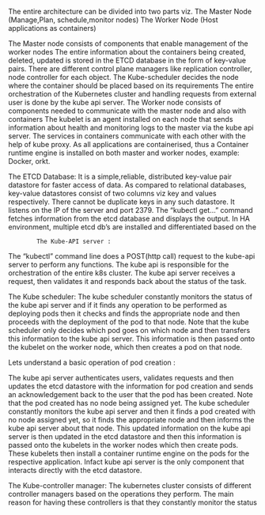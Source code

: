 
The entire architecture can be divided into two parts viz.
The Master Node (Manage,Plan, schedule,monitor nodes)
The Worker Node (Host applications as containers)

The Master node consists of components that enable management of the worker nodes
The entire information about the containers being created, deleted, updated is stored in the ETCD database in the form of key-value pairs.
There are different control plane managers like replication controller, node controller for each object.
The Kube-scheduler decides the node where the container should be placed based on its requirements
The entire orchestration of the Kubernetes cluster and handling requests from external user is done by the kube api server.
The Worker node consists of components needed to communicate with the master node and also with containers
The kubelet is an agent installed on each node that sends information about health and monitoring logs to the master via the kube api server.
The services in containers communicate with each other with the help of kube proxy.
As all applications are containerised, thus a Container runtime engine is installed on both master and worker nodes, example:
Docker, orkt.

The ETCD Database:
It is a simple,reliable, distributed key-value pair datastore for faster access of data.
As compared to relational databases, key-value datastores consist of two columns viz key and values respectively.
There cannot be duplicate keys in any such datastore.
It listens on the IP of the server and port 2379.
The “kubectl get…” command fetches information from the etcd database and displays the output.
In HA environment, multiple etcd db’s are installed and differentiated based on the 

            The Kube-API server :
The “kubectl” command line does a POST(http call) request to the kube-api server to perform any functions.
The kube api is responsible for the orchestration of the entire k8s cluster.
The kube api server receives a request, then validates it and responds back about the status of the task.

The Kube scheduler:
The kube scheduler constantly monitors the status of the kube api server and if it finds any operation to be performed as deploying pods then it checks and finds the appropriate node and then proceeds with the deployment of the pod to that node.
Note that the kube scheduler only decides which pod goes on which node and then transfers this information to the kube api server.
This information is then passed onto the kubelet on the worker node, which then creates  a pod on that node.

Lets understand a basic operation of pod creation :

The kube api server authenticates users, validates requests and then updates the etcd datastore with the information for pod creation and sends an acknowledgement back to the user that the pod has been created. 
Note that the pod created has no node being assigned yet.
The kube scheduler constantly monitors the kube api server and then it finds a pod created with no node assigned yet, so it finds the appropriate node and then informs the kube api server about that node.
This updated information on the kube api server is then updated in the etcd datastore and then this information is passed onto the kubelets in the worker nodes which then create pods.
These kubelets then install a container runtime engine on the pods for the respective application.
Infact kube api server is the only component that interacts directly with the etcd datastore.

The Kube-controller manager:
The kubernetes cluster consists of different controller managers based on the operations they perform. The main reason for having these controllers is that they constantly monitor the status 
